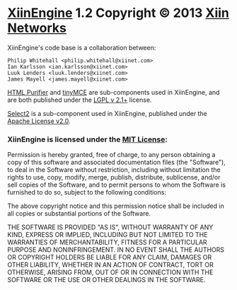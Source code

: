 # [XiinEngine](http://xiinengine.com) 1.2 Copyright &copy; 2013 [Xiin Networks](http://xiinet.com) #

XiinEngine's code base is a collaboration between:

    Philip Whitehall <philip.whitehall@xiinet.com>
    Ian Karlsson <ian.karlsson@xiinet.com>
    Luuk Lenders <luuk.lenders@xiinet.com>
    James Mayell <james.mayell@xiinet.com>

[HTML Purifier](http://htmlpurifier.org/) and [tinyMCE](http://www.tinymce.com/) are sub-components used in XiinEngine, and are both published under the [LGPL v 2.1+](http://www.gnu.org/licenses/lgpl-2.1.html) license.

[Select2](http://ivaynberg.github.com/select2/) is a sub-component used in XiinEngine, published under the [Apache License v2.0](http://www.apache.org/licenses/LICENSE-2.0).

### XiinEngine is licensed under the [MIT License](http://opensource.org/licenses/MIT): ###
  
Permission is hereby granted, free of charge, to any person obtaining a copy of this software and associated documentation files (the "Software"), to deal in the Software without restriction, including without limitation the rights to use, copy, modify, merge, publish, distribute, sublicense, and/or sell copies of the Software, and to permit persons to whom the Software is furnished to do so, subject to the following conditions:

The above copyright notice and this permission notice shall be included in all copies or substantial portions of the Software.

THE SOFTWARE IS PROVIDED "AS IS", WITHOUT WARRANTY OF ANY KIND, EXPRESS OR IMPLIED, INCLUDING BUT NOT LIMITED TO THE WARRANTIES OF MERCHANTABILITY, FITNESS FOR A PARTICULAR PURPOSE AND NONINFRINGEMENT. IN NO EVENT SHALL THE AUTHORS OR COPYRIGHT HOLDERS BE LIABLE FOR ANY CLAIM, DAMAGES OR OTHER LIABILITY, WHETHER IN AN ACTION OF CONTRACT, TORT OR OTHERWISE, ARISING FROM, OUT OF OR IN CONNECTION WITH THE SOFTWARE OR THE USE OR OTHER DEALINGS IN THE SOFTWARE.

